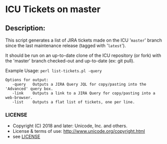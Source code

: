 # ICU Tickets on master

## Description:

This script generates a list of JIRA tickets made on the ICU '`master`' branch since
the last maintenance release (tagged with '`latest`').

It should be run on an up-to-date clone of the ICU repository (or fork) with the 'master' branch checked-out and up-to-date (ex: git pull).

Example Usage: `perl list-tickets.pl -query`

```
Options for output:
   -query   Outputs a JIRA Query JQL for copy/pasting into the 'Advanced' query box.
   -link    Outputs a link to a JIRA Query for copy/pasting into a web-browser.
   -list    Outputs a flat list of tickets, one per line.
```

### LICENSE

- Copyright (C) 2018 and later: Unicode, Inc. and others.
- License & terms of use: http://www.unicode.org/copyright.html
- see [LICENSE](LICENSE.txt)
